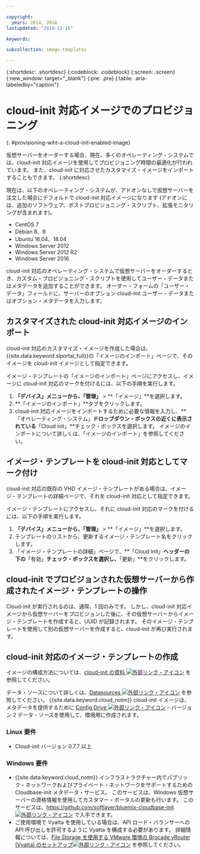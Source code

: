 ```yaml
---

copyright:
  years: 2014, 2018
lastupdated: "2018-11-15"

keywords:

subcollection: image-templates

---
```


{:shortdesc: .shortdesc}
{:codeblock: .codeblock}
{:screen: .screen}
{:new_window: target="_blank"}
{:pre: .pre}
{:table: .aria-labeledby="caption"}


# cloud-init 対応イメージでのプロビジョニング
{: #provisioning-wiht-a-cloud-init-enabled-image}

仮想サーバーをオーダーする場合、現在、多くのオペレーティング・システムでは、cloud-init 対応イメージを使用してプロビジョニング時間の最適化が行われています。 また、cloud-init に対応させたカスタマイズ・イメージをインポートすることもできます。
{:shortdesc}

現在は、以下のオペレーティング・システムが、アドオンなしで仮想サーバーを注文した場合にデフォルトで cloud-init 対応イメージになります (アドオンには、追加のソフトウェア、ポストプロビジョニング・スクリプト、拡張モニタリングが含まれます)。
* CentOS 7
* Debian 8、9
* Ubuntu 16.04、18.04
* Windows Server 2012
* Windows Server 2012 R2
* Windows Server 2016

cloud-init 対応のオペレーティング・システムで仮想サーバーをオーダーするとき、カスタム・プロビジョニング・スクリプトを使用してユーザー・データまたはメタデータを追加することができます。 オーダー・フォームの「ユーザー・データ」フィールドに、サーバーのオプション cloud-init ユーザー・データまたはオプション・メタデータを入力します。

## カスタマイズされた cloud-init 対応イメージのインポート

cloud-init 対応のカスタマイズ・イメージを作成した場合は、{{site.data.keyword.slportal_full}}の「イメージのインポート」ページで、そのイメージを cloud-init イメージとして指定できます。

イメージ・テンプレートの「イメージのインポート」ページにアクセスし、イメージに cloud-init 対応のマークを付けるには、以下の手順を実行します。
1. **「デバイス」**メニューから、**「管理」** > **「イメージ」**を選択します。
2. **「イメージのインポート」**タブをクリックします。
3. cloud-init 対応イメージをインポートするために必要な情報を入力し、**「オペレーティング・システム」**ドロップダウン・ボックスの近くに表示されている**「Cloud init」**チェック・ボックスを選択します。 イメージのインポートについて詳しくは、「イメージのインポート」を参照してください。

## イメージ・テンプレートを cloud-init 対応としてマーク付け

cloud-init 対応の既存の VHD イメージ・テンプレートがある場合は、イメージ・テンプレートの詳細ページで、それを cloud-init 対応として指定できます。

イメージ・テンプレートにアクセスし、それに cloud-init 対応のマークを付けるには、以下の手順を実行します。
1. **「デバイス」**メニューから、**「管理」** > **「イメージ」**を選択します。
2. テンプレートのリストから、更新するイメージ・テンプレート名をクリックします。
3. 「イメージ・テンプレートの詳細」ページで、**「Cloud Init」**ヘッダーの下の**「有効」**チェック・ボックスを選択し、**「更新」**をクリックします。

## cloud-init でプロビジョンされた仮想サーバーから作成されたイメージ・テンプレートの操作

Cloud-init が実行されるのは、通常、1 回のみです。 しかし、cloud-init 対応イメージから仮想サーバーをプロビジョンした後に、その仮想サーバーからイメージ・テンプレートを作成すると、UUID が記録されます。 そのイメージ・テンプレートを使用して別の仮想サーバーを作成すると、cloud-init が再び実行されます。

## cloud-init 対応のイメージ・テンプレートの作成

イメージの構成方法については、[cloud-init の資料 ![外部リンク・アイコン](../../icons/launch-glyph.svg "外部リンク・アイコン")](https://cloudinit.readthedocs.io/en/latest/) を参照してください。

データ・ソースについて詳しくは、[Datasources ![外部リンク・アイコン](../../icons/launch-glyph.svg "外部リンク・アイコン")](http://cloudinit.readthedocs.io/en/latest/topics/datasources.html) を参照してください。 {{site.data.keyword.cloud_notm}} cloud-init イメージは、メタデータを提供するために [Config Drive ![外部リンク・アイコン](../../icons/launch-glyph.svg "外部リンク・アイコン")](http://cloudinit.readthedocs.io/en/latest/topics/datasources/configdrive.html) - バージョン 2 データ・ソースを使用して、環境用に作成されます。

### Linux 要件
* Cloud-init バージョン 0.7.7 以上

### Windows 要件
* {{site.data.keyword.cloud_notm}} インフラストラクチャー内でパブリック・ネットワークおよびプライベート・ネットワークをサポートするための Cloudbase-init メタデータ・サービス。 このサービスは、Windows 仮想サーバーの資格情報を使用してカスタマー・ポータルの更新も行います。 このサービスは、[https://github.com/softlayer/bluemix-cloudbase-init ![外部リンク・アイコン](../../icons/launch-glyph.svg "外部リンク・アイコン")](https://github.com/softlayer/bluemix-cloudbase-init) で入手できます。
* ご使用環境で Vyatta を使用している場合は、API ロード・バランサーへの API 呼び出しを許可するように Vyatta を構成する必要があります。 詳細情報については、[File Storage を使用する VMware 環境の Brocade vRouter (Vyatta) のセットアップ![外部リンク・アイコン](../../icons/launch-glyph.svg "外部リンク・アイコン")](/docs/infrastructure/FileStorage?topic=FileStorage-configureVyatta#setting-up-brocade-vrouter-vyatta-for-vmware-environments-with-file-storage) を参照してください。
